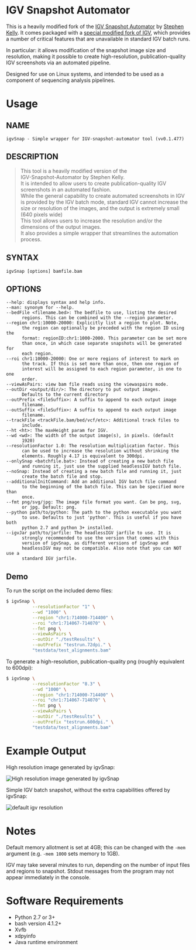 # IGV Snapshot Automator

This is a heavily modified fork of the [IGV Snapshot Automator](https://github.com/stevekm/IGV-snapshot-automator) 
by [Stephen Kelly](https://github.com/stevekm/). 
It comes packaged with a [special modified fork of IGV](https://github.com/hartleys/headlessIGV), 
which provides a number of critical features that are 
unavailable in standard IGV batch runs.

In particular: it allows modification of the snapshot image size and resolution, making it possible to 
create high-resolution, publication-quality IGV screenshots via an automated pipeline.

Designed for use on Linux systems, and intended to be used as a component of sequencing analysis pipelines. 

# Usage

## NAME
    igvSnap - Simple wrapper for IGV-snapshot-automator tool (vv0.1.477)

## DESCRIPTION
>  This tool is a heavily modified version of the   
>  IGV-Snapshot-Automator by Stephen Kelly.  
>  It is intended to allow users to create publication-quality IGV   
>  screenshots in an automated fashion.  
>  While the general capability to create automated screenshots in IGV   
>  is provided by the IGV batch mode, standard IGV cannot increase the   
>  size or resolution of the images, and the output is extremely small   
>  (640 pixels wide)  
>  This tool allows users to increase the resolution and/or the   
>  dimensions of the output images.  
>  It also provides a simple wrapper that streamlines the automation   
>  process.  
>    
## SYNTAX
    igvSnap [options] bamfile.bam  
      
## OPTIONS
    --help: displays syntax and help info.  
    --man: synonym for --help.  
    --bedFile <filename.bed>: The bedfile to use, listing the desired   
          regions. This can be combined with the --region parameter.  
    --region chr1:10000-20000: Explicitly list a region to plot. Note,   
          the region can optionally be preceded with the region ID using the   
          format: regionID:chr1:1000-2000. This parameter can be set more   
          than once, in which case separate snapshots will be generated for   
          each region.  
    --roi chr1:10000-20000: One or more regions of interest to mark on   
          the track. If this is set more than once, then one region of   
          interest will be assigned to each region parameter, in one to one   
          order.  
    --viewAsPairs: view bam file reads using the viewaspairs mode.  
    --outDir <output/dir/>: The directory to put output images.   
          Defaults to the current directory  
    --outPrefix <fileSuffix>: A suffix to append to each output image   
          filename.  
    --outSuffix <fileSuffix>: A suffix to append to each output image   
          filename.  
    --trackFile <trackFile.bam/bed/vcf/etc>: Additional track files to   
          include.  
    --ht <ht>: The maxHeight param for IGV.  
    --wd <wd>: The width of the output image(s), in pixels. (default   
          1920)  
    --resolutionFactor 1.0: The resolution multiplication factor. This   
          can be used to increase the resolution without shrinking the   
          elements. Roughly 4.17 is equivalent to 300dpi.  
    --onlySnap <batchfile.bat>: Instead of creating a new batch file   
          and running it, just use the supplied headlessIGV batch file.  
    --noSnap: Instead of creating a new batch file and running it, just   
          create the batch file and stop.  
    --additionalInitCommand: Add an additional IGV batch file command   
          to the beginning of the batch file. This can be specified more than   
          once.  
    --fmt png/svg/jpg: The image file format you want. Can be png, svg,   
          or jpg. Default: png.  
    --python path/to/python: The path to the python executable you want   
          to use. Defaults to just 'python'. This is useful if you have both   
          python 2.7 and python 3+ installed.  
    --igvJar path/to/jarfile: The headlessIGV jarfile to use. It is   
          strongly recommended to use the version that comes with this   
          version of igvSnap, as different versions of igvSnap and   
          headlessIGV may not be compatible. Also note that you can NOT use a   
          standard IGV jarfile.  
            


## Demo

To run the script on the included demo files:

```bash
$ igvSnap \
          --resolutionFactor "1" \
          --wd "1000" \
          --region "chr1:714000-714400" \
          --roi "chr1:714067-714070" \
          --fmt png \
          --viewAsPairs \
          --outDir "./testResults" \
          --outPrefix "testrun.72dpi." \
          "testdata/test_alignments.bam"
```

To generate a high-resolution, publication-quality png (roughly equivalent to 600dpi):

```bash
$ igvSnap \
          --resolutionFactor "8.3" \
          --wd "1000" \
          --region "chr1:714000-714400" \
          --roi "chr1:714067-714070" \
          --fmt png \
          --viewAsPairs \
          --outDir "./testResults" \
          --outPrefix "testrun.600dpi." \
          "testdata/test_alignments.bam"
```

# Example Output

High resolution image generated by igvSnap:

![High resolution image generated by igvSnap](https://raw.githubusercontent.com/hartleys/igvSnap/master/test_data/exampleResults/exampleTest.600dpi.chr1_714000_714400_h1200.png)

Simple IGV batch snapshot, without the extra capabilities offered by igvSnap:

![default igv resolution](https://raw.githubusercontent.com/hartleys/igvSnap/master/test_data/exampleResults/exampleTest.basic.chr1_714000_714400_h1200.png)

# Notes

Default memory allotment is set at 4GB; this can be changed with the `-mem` argument (e.g. `-mem 1000` sets memory to 1GB). 

IGV may take several minutes to run, depending on the number of input files and regions to snapshot. Stdout messages from the program may not appear immediately in the console. 

# Software Requirements
- Python 2.7 or 3+
- bash version 4.1.2+
- Xvfb
- xdpyinfo
- Java runtime environment
